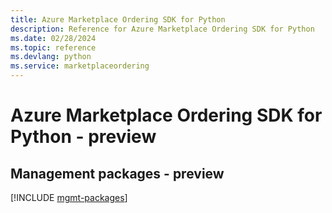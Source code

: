 ```yaml
---
title: Azure Marketplace Ordering SDK for Python
description: Reference for Azure Marketplace Ordering SDK for Python
ms.date: 02/28/2024
ms.topic: reference
ms.devlang: python
ms.service: marketplaceordering
---
```

# Azure Marketplace Ordering SDK for Python - preview

## Management packages - preview
[!INCLUDE [mgmt-packages](marketplace-ordering-mgmt-index.md)]